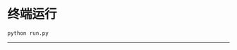 # 终端运行

```shell
python run.py
```
*************************************************************************************************************************************************************************************************************************************************************************************************************************************************************************************************************************************************************************************************